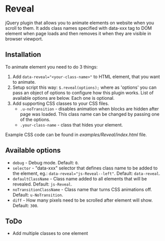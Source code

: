 # Reveal

jQuery plugin that allows you to animate elements on website when you scroll to them. It adds class names specified with data-xxx tag to DOM element when page loads and then removes it when they are visible in browser viewport.

## Installation

To animate element you need to do 3 things:

1. Add `data-reveal="<your-class-name>"` to HTML element, that you want to animate.
2. Setup script this way: `$.reveal(options);` where as 'options' you can pass an object of options to configure how this plugin works. List of available options are below. Each one is optional.
3. Add supporting CSS classes to your CSS files.
    * `.u-noTransition` - disables animation when blocks are hidden after page was loaded. This class name can be changed by passing one of the options.
    * `.your-class-name` - class that hides your element.

Example CSS code can be found in _examples/Reveal/index.html_ file.

## Available options

* `debug` - Debug mode. Default: `0`.
* `selector` - "data-xxx" selector that defines class name to be added to the element, eg.: `data-reveal="js-Reveal--left"`. Default: `data-reveal`.
* `defaultClassName` - Class name added to all elements that will be revealed. Default: `js-Reveal`.
* `noTransitionClassName` - Class name thar turns CSS animations off. Default: `u-NoTransition`.
* `diff` -  How many pixels need to be scrolled after element will show. Default: `300`.

## ToDo
* Add multiple classes to one element